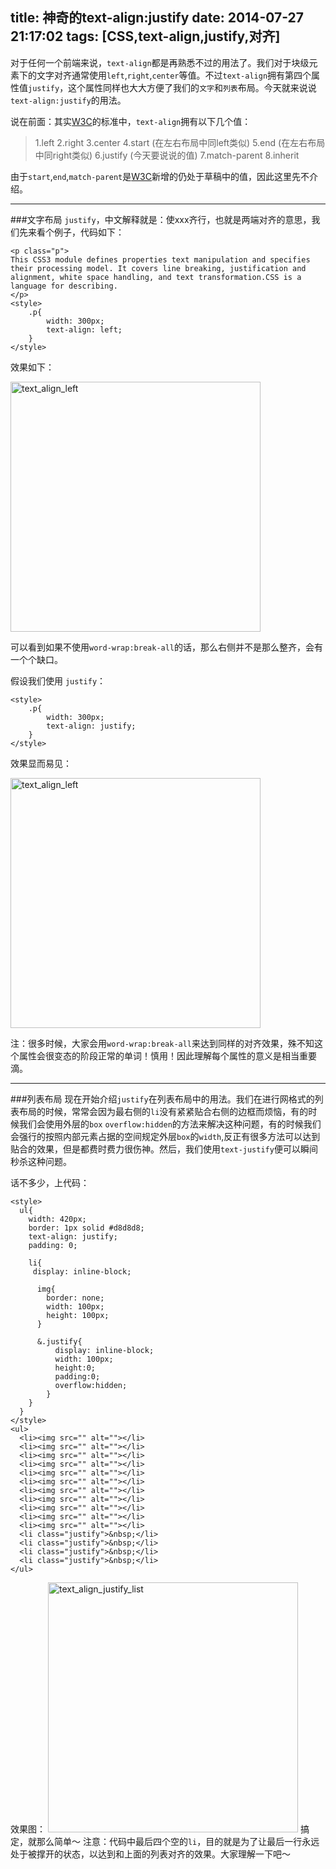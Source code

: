 title: 神奇的text-align:justify
date: 2014-07-27 21:17:02
tags: [CSS,text-align,justify,对齐]
---


对于任何一个前端来说，``text-align``都是再熟悉不过的用法了。我们对于块级元素下的文字对齐通常使用``left``,``right``,``center``等值。不过``text-align``拥有第四个属性值``justify``，这个属性同样也大大方便了我们的``文字``和``列表``布局。今天就来说说``text-align:justify``的用法。

说在前面：其实[W3C](http://dev.w3.org/csswg/css-text/#propdef-text-align)的标准中，``text-align``拥有以下几个值：
> 1.left
  2.right
  3.center
  4.start (在左右布局中同left类似)
  5.end (在左右布局中同right类似)
  6.justify (今天要说说的值)
  7.match-parent
  8.inherit

由于``start``,``end``,``match-parent``是[W3C](http://dev.w3.org/csswg/css-text/#propdef-text-align)新增的仍处于草稿中的值，因此这里先不介绍。

---
###文字布局
``justify``，中文解释就是：使xxx齐行，也就是两端对齐的意思，我们先来看个例子，代码如下：

```
<p class="p">
This CSS3 module defines properties text manipulation and specifies their processing model. It covers line breaking, justification and alignment, white space handling, and text transformation.CSS is a language for describing.
</p>
<style>
    .p{
        width: 300px;
        text-align: left;
    }
</style>
```
效果如下：

<img width="400px" src="/img/text_align_left.png" alt="text_align_left">

可以看到如果不使用``word-wrap:break-all``的话，那么右侧并不是那么整齐，会有一个个缺口。

假设我们使用 ``justify``：

```
<style>
    .p{
        width: 300px;
        text-align: justify;
    }
</style>
```
效果显而易见：

<img width="400px" src="/img/text_align_justify.png" alt="text_align_left">

注：很多时候，大家会用``word-wrap:break-all``来达到同样的对齐效果，殊不知这个属性会很变态的阶段正常的单词！慎用！因此理解每个属性的意义是相当重要滴。

---
###列表布局
现在开始介绍``justify``在列表布局中的用法。我们在进行网格式的列表布局的时候，常常会因为最右侧的``li``没有紧紧贴合右侧的边框而烦恼，有的时候我们会使用外层的``box`` ``overflow:hidden``的方法来解决这种问题，有的时候我们会强行的按照内部元素占据的空间规定外层``box``的``width``,反正有很多方法可以达到贴合的效果，但是都费时费力很伤神。然后，我们使用``text-justify``便可以瞬间秒杀这种问题。

话不多少，上代码：
```
<style>
  ul{
    width: 420px;
    border: 1px solid #d8d8d8;
    text-align: justify;
    padding: 0;

    li{
     display: inline-block;

      img{
        border: none;
        width: 100px;
        height: 100px;
      }

      &.justify{
          display: inline-block;
          width: 100px;
          height:0; 
          padding:0; 
          overflow:hidden;
        }
    }
  }
</style>
<ul>
  <li><img src="" alt=""></li>
  <li><img src="" alt=""></li>
  <li><img src="" alt=""></li>
  <li><img src="" alt=""></li>
  <li><img src="" alt=""></li>
  <li><img src="" alt=""></li>
  <li><img src="" alt=""></li>
  <li><img src="" alt=""></li>
  <li><img src="" alt=""></li>
  <li><img src="" alt=""></li>
  <li><img src="" alt=""></li>
  <li class="justify">&nbsp;</li>
  <li class="justify">&nbsp;</li>
  <li class="justify">&nbsp;</li>
  <li class="justify">&nbsp;</li>
</ul>
```

效果图：
<img width="400px" src="/img/text_align_justify_list.png" alt="text_align_justify_list">
搞定，就那么简单～
注意：代码中最后四个空的``li``，目的就是为了让最后一行永远处于被撑开的状态，以达到和上面的列表对齐的效果。大家理解一下吧～

